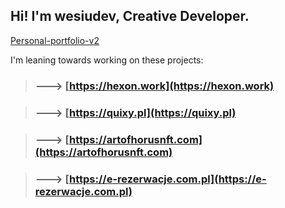 ## Hi! I'm wesiudev, Creative Developer.

[Personal-portfolio-v2](https://github.com/wesiudev/personal-portfolio-v2)

I'm leaning towards working on these projects:


> ### ---> [https://hexon.work](https://hexon.work)


> ### ---> [https://quixy.pl](https://quixy.pl)


> ### ---> [https://artofhorusnft.com](https://artofhorusnft.com)


> ### ---> [https://e-rezerwacje.com.pl](https://e-rezerwacje.com.pl)
